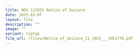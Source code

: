 ```yaml
---
title: NOS 112025 Notice of Seizure
date: 2025-03-07
layout: file
description: ""
image: ""
variant: tiptap
file_url: /files/Notice_of_Seizure_11_2025___JVE1776.pdf
---
```

